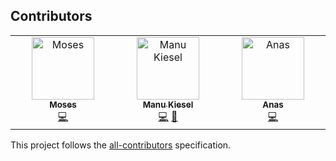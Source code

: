 ## Contributors

<!-- ALL-CONTRIBUTORS-LIST:START - Do not remove or modify this section -->
<!-- prettier-ignore-start -->
<!-- markdownlint-disable -->
<table>
  <tbody>
    <tr>
      <td align="center" valign="top" width="14.28%"><a href="https://genuinemoses.github.io"><img src="https://avatars.githubusercontent.com/u/36628352?v=4?s=100" width="100px;" alt="Moses"/><br /><sub><b>Moses</b></sub></a><br /><a href="https://github.com/254Labs/awesome-bambdas/commits?author=genuinemoses" title="Code">💻</a></td>
      <td align="center" valign="top" width="14.28%"><a href="https://blog.mkiesel.ch"><img src="https://avatars.githubusercontent.com/u/79413747?v=4?s=100" width="100px;" alt="Manu Kiesel"/><br /><sub><b>Manu Kiesel</b></sub></a><br /><a href="https://github.com/254Labs/awesome-bambdas/commits?author=rtfmkiesel" title="Code">💻</a> <a href="#ideas-rtfmkiesel" title="Ideas, Planning, & Feedback">🤔</a></td>
      <td align="center" valign="top" width="14.28%"><a href="https://github.com/mrdos010"><img src="https://avatars.githubusercontent.com/u/41289973?v=4?s=100" width="100px;" alt="Anas"/><br /><sub><b>Anas</b></sub></a><br /><a href="https://github.com/254Labs/awesome-bambdas/commits?author=mrdos010" title="Code">💻</a></td>
    </tr>
  </tbody>
</table>

<!-- markdownlint-restore -->
<!-- prettier-ignore-end -->

<!-- ALL-CONTRIBUTORS-LIST:END -->

This project follows the [all-contributors](https://github.com/all-contributors/all-contributors) specification.
